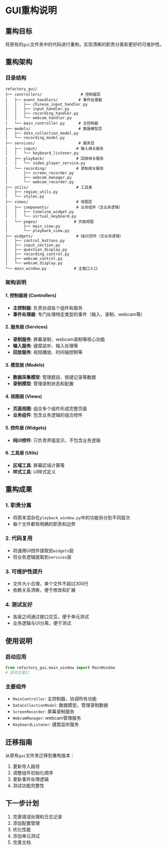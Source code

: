 # GUI重构说明

## 重构目标

将原有的`gui`文件夹中的代码进行重构，实现清晰的职责分离和更好的可维护性。

## 重构架构

### 目录结构

```
refactory_gui/
├── controllers/                 # 控制器层
│   ├── event_handlers/         # 事件处理器
│   │   ├── chinese_input_handler.py
│   │   ├── input_handler.py
│   │   ├── recording_handler.py
│   │   └── webcam_handler.py
│   └── main_controller.py      # 主控制器
├── models/                     # 数据模型层
│   ├── data_collection_model.py
│   └── recording_model.py
├── services/                   # 服务层
│   ├── input/                 # 输入相关服务
│   │   └── keyboard_listener.py
│   ├── playback/              # 回放相关服务
│   │   └── video_player_service.py
│   └── recording/             # 录制相关服务
│       ├── screen_recorder.py
│       ├── webcam_manager.py
│       └── webcam_recorder.py
├── utils/                     # 工具类
│   ├── region_utils.py
│   └── styles.py
├── views/                     # 视图层
│   ├── components/            # 业务组件（含业务逻辑）
│   │   ├── timeline_widget.py
│   │   └── virtual_keyboard.py
│   └── pages/                # 页面视图
│       ├── main_view.py
│       └── playback_view.py
├── widgets/                   # 纯UI控件（无业务逻辑）
│   ├── control_buttons.py
│   ├── input_section.py
│   ├── question_display.py
│   ├── recording_control.py
│   ├── webcam_control.py
│   └── webcam_display.py
└── main_window.py            # 主窗口入口
```

### 架构说明

#### 1. 控制器层 (Controllers)
- **主控制器**: 负责协调各个组件和服务
- **事件处理器**: 专门处理特定类型的事件（输入、录制、webcam等）

#### 2. 服务层 (Services)
- **录制服务**: 屏幕录制、webcam录制等核心功能
- **输入服务**: 键盘监听、输入处理等
- **回放服务**: 视频播放、时间轴控制等

#### 3. 模型层 (Models)
- **数据采集模型**: 管理题目、按键记录等数据
- **录制模型**: 管理录制状态和配置

#### 4. 视图层 (Views)
- **页面视图**: 组合多个组件形成完整页面
- **业务组件**: 包含业务逻辑的组合控件

#### 5. 控件层 (Widgets)
- **纯UI控件**: 只负责界面显示，不包含业务逻辑

#### 6. 工具层 (Utils)
- **区域工具**: 屏幕区域计算等
- **样式工具**: UI样式定义

## 重构成果

### 1. 职责分离
- 将原本混杂在`playback_window.py`中的功能拆分到不同层次
- 每个文件都有明确的职责和边界

### 2. 代码复用
- 将通用UI控件提取到`widgets`层
- 将业务逻辑提取到`services`层

### 3. 可维护性提升
- 文件大小合理，单个文件不超过300行
- 依赖关系清晰，便于修改和扩展

### 4. 测试友好
- 各层之间通过接口交互，便于单元测试
- 业务逻辑与UI分离，便于测试

## 使用说明

### 启动应用
```python
from refactory_gui.main_window import MainWindow
# 启动主窗口
```

### 主要组件
- `MainController`: 主控制器，协调所有功能
- `DataCollectionModel`: 数据模型，管理录制数据
- `ScreenRecorder`: 屏幕录制服务
- `WebcamManager`: webcam管理服务
- `KeyboardListener`: 键盘监听服务

## 迁移指南

从原有`gui`文件夹迁移到重构版本：

1. 更新导入路径
2. 调整组件初始化顺序
3. 更新事件处理逻辑
4. 测试功能完整性

## 下一步计划

1. 完善错误处理和日志记录
2. 添加配置管理
3. 优化性能
4. 添加单元测试
5. 完善文档 